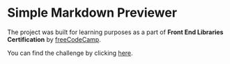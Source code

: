 # Simple Markdown Previewer

The project was built for learning purposes as a part of **Front End Libraries Certification** by [freeCodeCamp](https://www.freecodecamp.org/).

You can find the challenge by clicking [here](https://www.freecodecamp.org/learn/front-end-libraries/front-end-libraries-projects/build-a-markdown-previewer).
